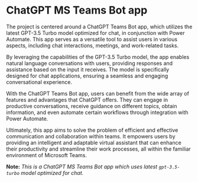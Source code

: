 # ChatGPT MS Teams Bot app
The project is centered around a ChatGPT Teams Bot app, which utilizes the latest GPT-3.5 Turbo model optimized for chat, in conjunction with Power Automate. This app serves as a versatile tool to assist users in various aspects, including chat interactions, meetings, and work-related tasks.

By leveraging the capabilities of the GPT-3.5 Turbo model, the app enables natural language conversations with users, providing responses and assistance based on the input it receives. The model is specifically designed for chat applications, ensuring a seamless and engaging conversational experience.

With the ChatGPT Teams Bot app, users can benefit from the wide array of features and advantages that ChatGPT offers. They can engage in productive conversations, receive guidance on different topics, obtain information, and even automate certain workflows through integration with Power Automate.

Ultimately, this app aims to solve the problem of efficient and effective communication and collaboration within teams. It empowers users by providing an intelligent and adaptable virtual assistant that can enhance their productivity and streamline their work processes, all within the familiar environment of Microsoft Teams.

**Note:** *This is a ChatGPT MS Teams Bot app which uses latest `gpt-3.5-turbo` model optimized for chat.*


